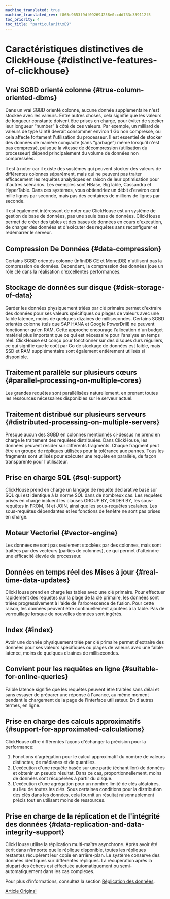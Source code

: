 ```yaml
---
machine_translated: true
machine_translated_rev: f865c9653f9df092694258e0ccdd733c339112f5
toc_priority: 4
toc_title: "particularit\xE9"
---
```


# Caractéristiques distinctives de ClickHouse {#distinctive-features-of-clickhouse}

## Vrai SGBD orienté colonne {#true-column-oriented-dbms}

Dans un vrai SGBD orienté colonne, aucune donnée supplémentaire n'est stockée avec les valeurs. Entre autres choses, cela signifie que les valeurs de longueur constante doivent être prises en charge, pour éviter de stocker leur longueur “number” à côté de ces valeurs. Par exemple, un milliard de valeurs de type UInt8 devrait consommer environ 1 Go non compressé, ou cela affecte fortement l'utilisation du processeur. Il est essentiel de stocker des données de manière compacte (sans “garbage”) même lorsqu'il n'est pas compressé, puisque la vitesse de décompression (utilisation du processeur) dépend principalement du volume de données non compressées.

Il est à noter car il existe des systèmes qui peuvent stocker des valeurs de différentes colonnes séparément, mais qui ne peuvent pas traiter efficacement les requêtes analytiques en raison de leur optimisation pour d'autres scénarios. Les exemples sont HBase, BigTable, Cassandra et HyperTable. Dans ces systèmes, vous obtiendriez un débit d'environ cent mille lignes par seconde, mais pas des centaines de millions de lignes par seconde.

Il est également intéressant de noter que ClickHouse est un système de gestion de base de données, pas une seule base de données. ClickHouse permet de créer des tables et des bases de données en cours d'exécution, de charger des données et d'exécuter des requêtes sans reconfigurer et redémarrer le serveur.

## Compression De Données {#data-compression}

Certains SGBD orientés colonne (InfiniDB CE et MonetDB) n'utilisent pas la compression de données. Cependant, la compression des données joue un rôle clé dans la réalisation d'excellentes performances.

## Stockage de données sur disque {#disk-storage-of-data}

Garder les données physiquement triées par clé primaire permet d'extraire des données pour ses valeurs spécifiques ou plages de valeurs avec une faible latence, moins de quelques dizaines de millisecondes. Certains SGBD orientés colonne (tels que SAP HANA et Google PowerDrill) ne peuvent fonctionner qu'en RAM. Cette approche encourage l'allocation d'un budget matériel plus important que ce qui est nécessaire pour l'analyse en temps réel. ClickHouse est conçu pour fonctionner sur des disques durs réguliers, ce qui signifie que le coût par Go de stockage de données est faible, mais SSD et RAM supplémentaire sont également entièrement utilisés si disponible.

## Traitement parallèle sur plusieurs cœurs {#parallel-processing-on-multiple-cores}

Les grandes requêtes sont parallélisées naturellement, en prenant toutes les ressources nécessaires disponibles sur le serveur actuel.

## Traitement distribué sur plusieurs serveurs {#distributed-processing-on-multiple-servers}

Presque aucun des SGBD en colonnes mentionnés ci-dessus ne prend en charge le traitement des requêtes distribuées.
Dans ClickHouse, les données peuvent résider sur différents fragments. Chaque fragment peut être un groupe de répliques utilisées pour la tolérance aux pannes. Tous les fragments sont utilisés pour exécuter une requête en parallèle, de façon transparente pour l'utilisateur.

## Prise en charge SQL {#sql-support}

ClickHouse prend en charge un langage de requête déclarative basé sur SQL qui est identique à la norme SQL dans de nombreux cas.
Les requêtes prises en charge incluent les clauses GROUP BY, ORDER BY, les sous-requêtes in FROM, IN et JOIN, ainsi que les sous-requêtes scalaires.
Les sous-requêtes dépendantes et les fonctions de fenêtre ne sont pas prises en charge.

## Moteur Vectoriel {#vector-engine}

Les données ne sont pas seulement stockées par des colonnes, mais sont traitées par des vecteurs (parties de colonnes), ce qui permet d'atteindre une efficacité élevée du processeur.

## Données en temps réel des Mises à jour {#real-time-data-updates}

ClickHouse prend en charge les tables avec une clé primaire. Pour effectuer rapidement des requêtes sur la plage de la clé primaire, les données sont triées progressivement à l'aide de l'arborescence de fusion. Pour cette raison, les données peuvent être continuellement ajoutées à la table. Pas de verrouillage lorsque de nouvelles données sont ingérés.

## Index {#index}

Avoir une donnée physiquement triée par clé primaire permet d'extraire des données pour ses valeurs spécifiques ou plages de valeurs avec une faible latence, moins de quelques dizaines de millisecondes.

## Convient pour les requêtes en ligne {#suitable-for-online-queries}

Faible latence signifie que les requêtes peuvent être traitées sans délai et sans essayer de préparer une réponse à l'avance, au même moment pendant le chargement de la page de l'interface utilisateur. En d'autres termes, en ligne.

## Prise en charge des calculs approximatifs {#support-for-approximated-calculations}

ClickHouse offre différentes façons d'échanger la précision pour la performance:

1.  Fonctions d'agrégation pour le calcul approximatif du nombre de valeurs distinctes, de médianes et de quantiles.
2.  L'exécution d'une requête basée sur une partie (échantillon) de données et obtenir un pseudo résultat. Dans ce cas, proportionnellement, moins de données sont récupérées à partir du disque.
3.  L'exécution d'une agrégation pour un nombre limité de clés aléatoires, au lieu de toutes les clés. Sous certaines conditions pour la distribution des clés dans les données, cela fournit un résultat raisonnablement précis tout en utilisant moins de ressources.

## Prise en charge de la réplication et de l'intégrité des données {#data-replication-and-data-integrity-support}

ClickHouse utilise la réplication multi-maître asynchrone. Après avoir été écrit dans n'importe quelle réplique disponible, toutes les répliques restantes récupèrent leur copie en arrière-plan. Le système conserve des données identiques sur différentes répliques. La récupération après la plupart des échecs est effectuée automatiquement ou semi-automatiquement dans les cas complexes.

Pour plus d'informations, consultez la section [Réplication des données](../engines/table_engines/mergetree_family/replication.md).

[Article Original](https://clickhouse.tech/docs/en/introduction/distinctive_features/) <!--hide-->
